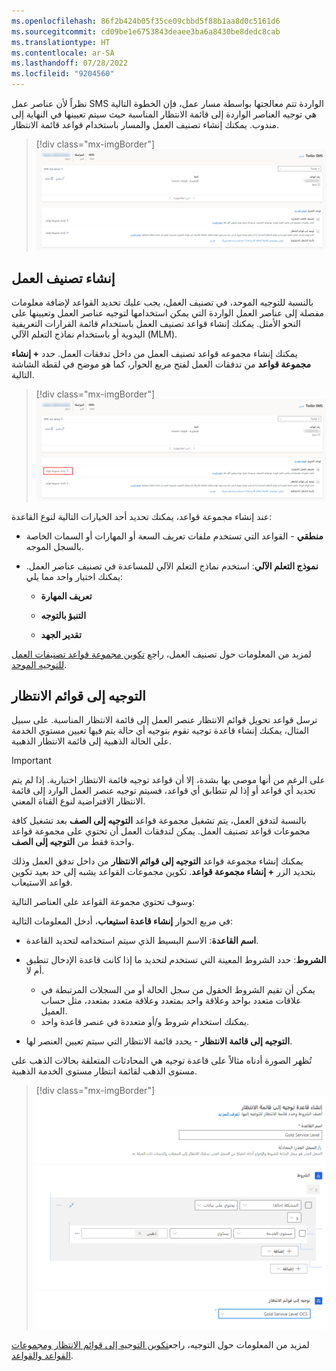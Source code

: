 ```yaml
---
ms.openlocfilehash: 86f2b424b05f35ce09cbbd5f88b1aa8d0c5161d6
ms.sourcegitcommit: cd09be1e6753843deaee3ba6a8430be8dedc8cab
ms.translationtype: HT
ms.contentlocale: ar-SA
ms.lasthandoff: 07/28/2022
ms.locfileid: "9204560"
---
```

نظراً لأن عناصر عمل SMS الواردة تتم معالجتها بواسطة مسار عمل، فإن الخطوة التالية هي توجيه العناصر الواردة إلى قائمة الانتظار المناسبة حيث سيتم تعيينها في النهاية إلى مندوب. يمكنك إنشاء تصنيف العمل والمسار باستخدام قواعد قائمة الانتظار.

> [!div class="mx-imgBorder"]
> [![لقطة شاشة لمسار العمل لحساب Twilio.](../media/5-workstream.png)](../media/5-workstream.png#lightbox)

## <a name="create-work-classification"></a>إنشاء تصنيف العمل

بالنسبة للتوجيه الموحد، في تصنيف العمل، يجب عليك تحديد القواعد لإضافة معلومات مفصلة إلى عناصر العمل الواردة التي يمكن استخدامها لتوجيه عناصر العمل وتعيينها على النحو الأمثل. يمكنك إنشاء قواعد تصنيف العمل باستخدام قائمة القرارات التعريفية اليدوية أو باستخدام نماذج التعلم الآلي (MLM).

يمكنك إنشاء مجموعه قواعد تصنيف العمل من داخل تدفقات العمل. حدد **+ إنشاء مجموعة قواعد** من تدفقات العمل لفتح مربع الحوار، كما هو موضح في لقطة الشاشة التالية.

> [!div class="mx-imgBorder"]
> [![لقطة شاشة لزر تصنيف العمل لحساب Twilio.](../media/5-work-classification.png)](../media/5-work-classification.png#lightbox)

عند إنشاء مجموعة قواعد، يمكنك تحديد أحد الخيارات التالية لنوع القاعدة:

- **منطقي** - القواعد التي تستخدم ملفات تعريف السعة أو المهارات أو السمات الخاصة بالسجل الموجه.

- **نموذج التعلم الآلي**: استخدم نماذج التعلم الآلي للمساعدة في تصنيف عناصر العمل. يمكنك اختيار واحد مما يلي: 

    - **تعريف المهارة**

    - **التنبؤ بالتوجه**

    - **تقدير الجهد**

لمزيد من المعلومات حول تصنيف العمل، راجع [تكوين مجموعة قواعد تصنيفات العمل للتوجيه الموحد](/dynamics365/customer-service/configure-work-classification).

## <a name="route-to-queues"></a>التوجيه إلى قوائم الانتظار

ترسل قواعد تحويل قوائم الانتظار عنصر العمل إلى قائمة الانتظار المناسبة. على سبيل المثال، يمكنك إنشاء قاعدة توجيه تقوم بتوجيه أي حالة يتم فيها تعيين مستوي الخدمة على الحالة الذهبية إلى قائمة الانتظار الذهبية.  

> [!IMPORTANT] 
> على الرغم من أنها موصى بها بشدة، إلا أن قواعد توجيه قائمة الانتظار اختيارية. إذا لم يتم تحديد أي قواعد أو إذا لم تتطابق أي قواعد، فسيتم توجيه عنصر العمل الوارد إلى قائمة الانتظار الافتراضية لنوع القناة المعني.

بالنسبة لتدفق العمل، يتم تشغيل مجموعة قواعد **التوجيه إلى الصف** بعد تشغيل كافة مجموعات قواعد تصنيف العمل. يمكن لتدفقات العمل أن تحتوي على مجموعة قواعد واحدة فقط من **التوجيه إلى الصف**.

يمكنك إنشاء مجموعة قواعد **التوجيه إلى قوائم الانتظار** من داخل تدفق العمل وذلك بتحديد الزر **+ إنشاء مجموعة قواعد**.  تكوين مجموعات القواعد يشبه إلى حد بعيد تكوين قواعد الاستيعاب.  

وسوف تحتوي مجموعة القواعد على العناصر التالية: 

في مربع الحوار **إنشاء قاعدة استيعاب**، أدخل المعلومات التالية: 

- **اسم القاعدة**: الاسم البسيط الذي سيتم استخدامه لتحديد القاعدة.  

- **الشروط**: حدد الشروط المعينة التي تستخدم لتحديد ما إذا كانت قاعدة الإدخال تنطبق أم لا. 
    - يمكن أن تقيم الشروط الحقول من سجل الحالة أو من السجلات المرتبطة في علاقات متعدد بواحد وعلاقة واحد بمتعدد وعلاقة متعدد بمتعدد، مثل حساب العميل. 
    - يمكنك استخدام شروط و/أو متعددة في عنصر قاعدة واحد.

- **التوجيه إلى قائمة الانتظار** - يحدد قائمة الانتظار التي سيتم تعيين العنصر لها.  

تُظهر الصورة أدناه مثالاً على قاعدة توجيه هي المحادثات المتعلقة بحالات الذهب على مستوى الذهب لقائمة انتظار مستوى الخدمة الذهبية.  

> [!div class="mx-imgBorder"]
> [![لقطة شاشة من إنشاء مسار لقاعدة قائمة الانتظار لمستوى الخدمة الذهبي.](../media/5-route-rule.png)](../media/5-route-rule.png#lightbox)

لمزيد من المعلومات حول التوجيه، راجع[تكوين التوجيه إلى قوائم الانتظار ومجموعات القواعد والقواعد](/dynamics365/customer-service/configure-work-classification).